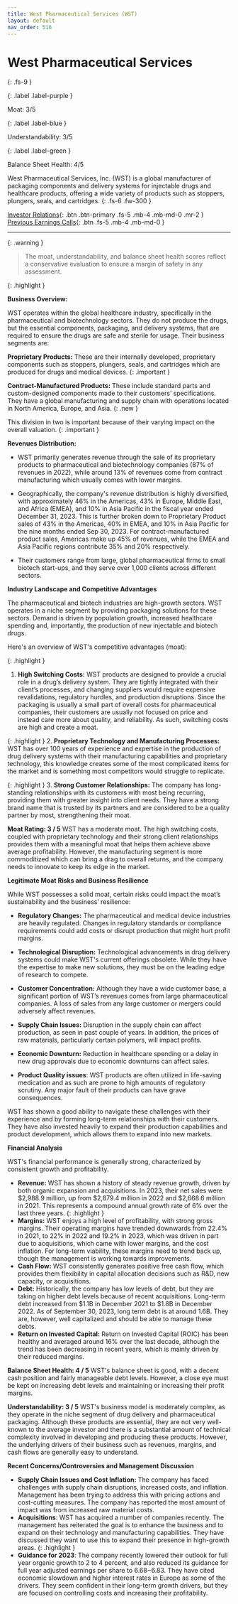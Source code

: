 ```yaml
---
title: West Pharmaceutical Services (WST)
layout: default
nav_order: 516
---
```


# West Pharmaceutical Services
{: .fs-9 }

{: .label .label-purple }

Moat: 3/5

{: .label .label-blue }

Understandability: 3/5

{: .label .label-green }

Balance Sheet Health: 4/5

West Pharmaceutical Services, Inc. (WST) is a global manufacturer of packaging components and delivery systems for injectable drugs and healthcare products, offering a wide variety of products such as stoppers, plungers, seals, and cartridges.
{: .fs-6 .fw-300 }

[Investor Relations](https://www.google.com/search?q=WST+investor+relations){: .btn .btn-primary .fs-5 .mb-4 .mb-md-0 .mr-2 }
[Previous Earnings Calls](https://discountingcashflows.com/company/WST/transcripts/){: .btn .fs-5 .mb-4 .mb-md-0 }

---

{: .warning }
>The moat, understandability, and balance sheet health scores reflect a conservative evaluation to ensure a margin of safety in any assessment.



{: .highlight }

**Business Overview:**

WST operates within the global healthcare industry, specifically in the pharmaceutical and biotechnology sectors. They do not produce the drugs, but the essential components, packaging, and delivery systems, that are required to ensure the drugs are safe and sterile for usage. Their business segments are:

**Proprietary Products:** These are their internally developed, proprietary components such as stoppers, plungers, seals, and cartridges which are produced for drugs and medical devices.
{: .important }

**Contract-Manufactured Products:** These include standard parts and custom-designed components made to their customers’ specifications. They have a global manufacturing and supply chain with operations located in North America, Europe, and Asia.
{: .new }

This division in two is important because of their varying impact on the overall valuation.
{: .important }

**Revenues Distribution:**

* WST primarily generates revenue through the sale of its proprietary products to pharmaceutical and biotechnology companies (87% of revenues in 2022), while around 13% of revenues come from contract manufacturing which usually comes with lower margins.

* Geographically, the company's revenue distribution is highly diversified, with approximately 46% in the Americas, 43% in Europe, Middle East, and Africa (EMEA), and 10% in Asia Pacific in the fiscal year ended December 31, 2023. This is further broken down to Proprietary Product sales of 43% in the Americas, 40% in EMEA, and 10% in Asia Pacific for the nine months ended Sep 30, 2023. For contract-manufactured product sales, Americas make up 45% of revenues, while the EMEA and Asia Pacific regions contribute 35% and 20% respectively.
* Their customers range from large, global pharmaceutical firms to small biotech start-ups, and they serve over 1,000 clients across different sectors.

**Industry Landscape and Competitive Advantages**

The pharmaceutical and biotech industries are high-growth sectors. WST operates in a niche segment by providing packaging solutions for these sectors. Demand is driven by population growth, increased healthcare spending and, importantly, the production of new injectable and biotech drugs.

Here's an overview of WST's competitive advantages (moat):

{: .highlight }
1.   **High Switching Costs:** WST products are designed to provide a crucial role in a drug’s delivery system. They are tightly integrated with their client’s processes, and changing suppliers would require expensive revalidations, regulatory hurdles, and production disruptions. Since the packaging is usually a small part of overall costs for pharmaceutical companies, their customers are usually not focused on price and instead care more about quality, and reliability. As such, switching costs are high and create a moat.

{: .highlight }
2.   **Proprietary Technology and Manufacturing Processes:** WST has over 100 years of experience and expertise in the production of drug delivery systems with their manufacturing capabilities and proprietary technology, this knowledge creates some of the most complicated items for the market and is something most competitors would struggle to replicate.

{: .highlight }
3.   **Strong Customer Relationships:** The company has long-standing relationships with its customers with most being recurring, providing them with greater insight into client needs. They have a strong brand name that is trusted by its partners and are considered to be a quality partner by most, strengthening their moat.

**Moat Rating: 3 / 5**
WST has a moderate moat. The high switching costs, coupled with proprietary technology and their strong client relationships provides them with a meaningful moat that helps them achieve above average profitability. However, the manufacturing segment is more commoditized which can bring a drag to overall returns, and the company needs to innovate to keep its edge in the market.

**Legitimate Moat Risks and Business Resilience**

While WST possesses a solid moat, certain risks could impact the moat’s sustainability and the business’ resilience:

*   **Regulatory Changes:** The pharmaceutical and medical device industries are heavily regulated. Changes in regulatory standards or compliance requirements could add costs or disrupt production that might hurt profit margins.

*   **Technological Disruption:** Technological advancements in drug delivery systems could make WST's current offerings obsolete. While they have the expertise to make new solutions, they must be on the leading edge of research to compete.

*   **Customer Concentration:** Although they have a wide customer base, a significant portion of WST’s revenues comes from large pharmaceutical companies. A loss of sales from any large customer or mergers could adversely affect revenues.

*   **Supply Chain Issues:** Disruption in the supply chain can affect production, as seen in past couple of years. In addition, the prices of raw materials, particularly certain polymers, will impact profits.

*   **Economic Downturn:** Reduction in healthcare spending or a delay in new drug approvals due to economic downturns can affect sales.

*  **Product Quality issues**: WST products are often utilized in life-saving medication and as such are prone to high amounts of regulatory scrutiny. Any major fault of their products can have grave consequences.

WST has shown a good ability to navigate these challenges with their experience and by forming long-term relationships with their customers. They have also invested heavily to expand their production capabilities and product development, which allows them to expand into new markets.

**Financial Analysis**

WST's financial performance is generally strong, characterized by consistent growth and profitability.

*   **Revenue:** WST has shown a history of steady revenue growth, driven by both organic expansion and acquisitions. In 2023, their net sales were $2,988.9 million, up from $2,879.4 million in 2022 and $2,668.6 million in 2021. This represents a compound annual growth rate of 6% over the last three years.
{: .highlight }
*   **Margins:** WST enjoys a high level of profitability, with strong gross margins. Their operating margins have trended downwards from 22.4% in 2021, to 22% in 2022 and 19.2% in 2023, which was driven in part due to acquisitions, which came with lower margins, and the cost inflation. For long-term viability, these margins need to trend back up, though the management is working towards improvements.
*   **Cash Flow:** WST consistently generates positive free cash flow, which provides them flexibility in capital allocation decisions such as R&D, new capacity, or acquisitions.
*   **Debt:** Historically, the company has low levels of debt, but they are taking on higher debt levels because of recent acquisitions. Long-term debt increased from $1.1B in December 2021 to $1.8B in December 2022. As of September 30, 2023, long term debt is at around 1.6B. They are, however, well capitalized and should be able to manage these debts.
*   **Return on Invested Capital:** Return on Invested Capital (ROIC) has been healthy and averaged around 16% over the last decade, although the trend has been decreasing in recent years, which is mainly driven by their reduced margins.

**Balance Sheet Health: 4 / 5**
WST's balance sheet is good, with a decent cash position and fairly manageable debt levels. However, a close eye must be kept on increasing debt levels and maintaining or increasing their profit margins.

**Understandability: 3 / 5**
WST's business model is moderately complex, as they operate in the niche segment of drug delivery and pharmaceutical packaging. Although these products are essential, they are not very well-known to the average investor and there is a substantial amount of technical complexity involved in developing and producing these products. However, the underlying drivers of their business such as revenues, margins, and cash flows are generally easy to understand.

**Recent Concerns/Controversies and Management Discussion**

*   **Supply Chain Issues and Cost Inflation:** The company has faced challenges with supply chain disruptions, increased costs, and inflation. Management has been trying to address this with pricing actions and cost-cutting measures. The company has reported the most amount of impact was from increased raw material costs.
*   **Acquisitions**: WST has acquired a number of companies recently. The management has reiterated the goal is to enhance the business and to expand on their technology and manufacturing capabilities. They have discussed they want to use this to expand their presence in high-growth areas.
{: .highlight }
*   **Guidance for 2023**: The company recently lowered their outlook for full year organic growth to 2 to 4 percent, and also reduced its guidance for full year adjusted earnings per share to $6.68-$6.83. They have cited economic slowdown and higher interest rates in Europe as some of the drivers.
They seem confident in their long-term growth drivers, but they are focused on controlling costs and increasing their profitability.
